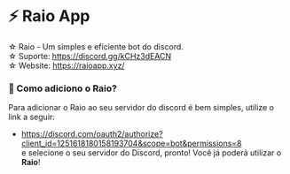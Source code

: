 # ⚡ Raio App
☆ Raio - Um simples e eficiente bot do discord.                                                                                                                                                                  
☆ Suporte: https://discord.gg/kCHz3dEACN                                                                                                                                                                         
☆ Website: https://raioapp.xyz/
### 🤔 Como adiciono o Raio?
Para adicionar o Raio ao seu servidor do discord é bem simples, utilize o link a seguir:                                                                                                                          
* https://discord.com/oauth2/authorize?client_id=1251618180158193704&scope=bot&permissions=8                                                                                                                  
e selecione o seu servidor do Discord, pronto! Você já poderá utilizar o **Raio**! 


